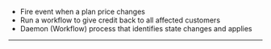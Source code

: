 - Fire event when a plan price changes
- Run a workflow to give credit back to all affected customers
- Daemon (Workflow) process that identifies state changes and applies
---

